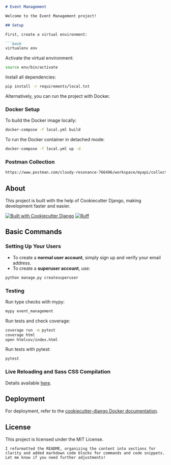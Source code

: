```markdown
# Event Management

Welcome to the Event Management project!

## Setup

First, create a virtual environment:

```bash
virtualenv env
```

Activate the virtual environment:

```bash
source env/bin/activate
```

Install all dependencies:

```bash
pip install -r requirements/local.txt
```

Alternatively, you can run the project with Docker.

### Docker Setup

To build the Docker image locally:

```bash
docker-compose -f local.yml build
```

To run the Docker container in detached mode:

```bash
docker-compose -f local.yml up -d
```

### Postman Collection

```bash
https://www.postman.com/cloudy-resonance-766496/workspace/myapi/collection/33874437-9ebb931c-128d-4fa6-921b-4d27996555d0?action=share&creator=33874437
```

## About

This project is built with the help of Cookiecutter Django, making development faster and easier. 

[![Built with Cookiecutter Django](https://img.shields.io/badge/built%20with-Cookiecutter%20Django-ff69b4.svg?logo=cookiecutter)](https://github.com/cookiecutter/cookiecutter-django/)
[![Ruff](https://img.shields.io/endpoint?url=https://raw.githubusercontent.com/astral-sh/ruff/main/assets/badge/v2.json)](https://github.com/astral-sh/ruff)

## Basic Commands

### Setting Up Your Users

- To create a **normal user account**, simply sign up and verify your email address.
- To create a **superuser account**, use:

```bash
python manage.py createsuperuser
```

### Testing

Run type checks with mypy:

```bash
mypy event_management
```

Run tests and check coverage:

```bash
coverage run -m pytest
coverage html
open htmlcov/index.html
```

Run tests with pytest:

```bash
pytest
```

### Live Reloading and Sass CSS Compilation

Details available [here](https://cookiecutter-django.readthedocs.io/en/latest/developing-locally.html#sass-compilation-live-reloading).

## Deployment

For deployment, refer to the [cookiecutter-django Docker documentation](http://cookiecutter-django.readthedocs.io/en/latest/deployment-with-docker.html).

## License

This project is licensed under the MIT License.
```
I reformatted the README, organizing the content into sections for clarity and added markdown code blocks for commands and code snippets. Let me know if you need further adjustments!
